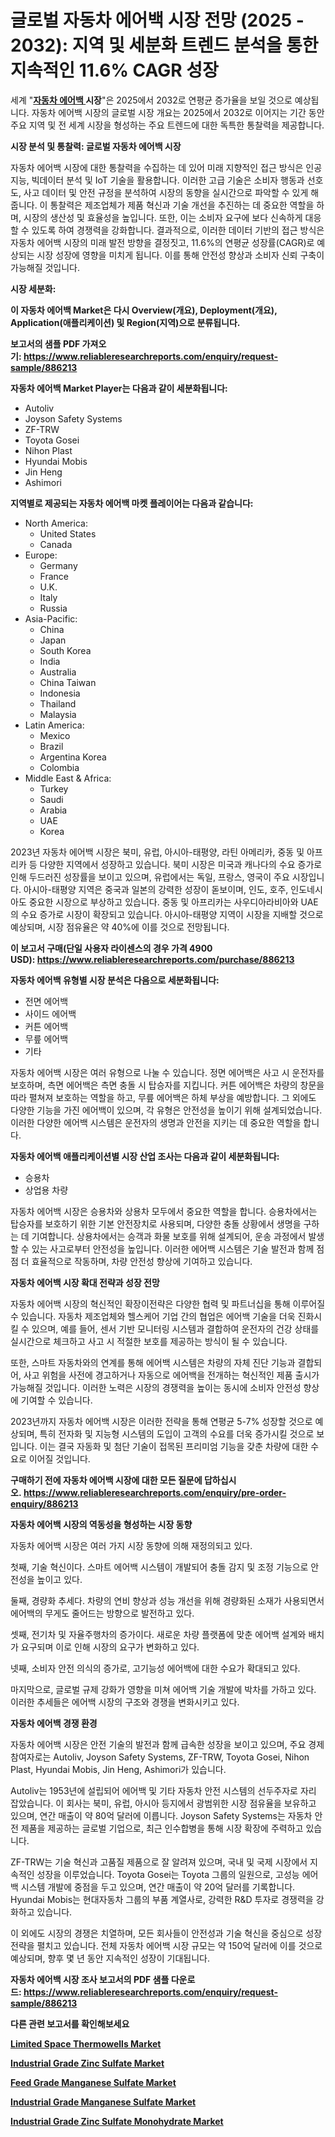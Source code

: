 <p><h1>글로벌 자동차 에어백 시장 전망 (2025 - 2032): 지역 및 세분화 트렌드 분석을 통한 지속적인 11.6% CAGR 성장</h1></p><p>세계 "<strong><a href="https://www.reliableresearchreports.com/car-airbag-r886213?utm_campaign=106&utm_medium=8&utm_source=Github&utm_content=ia&utm_term=08032025&utm_id=car-airbag">자동차 에어백&nbsp;</a></strong><strong>시장</strong>"은 2025에서 2032로 연평균 증가율을 보일 것으로 예상됩니다. 자동차 에어백 시장의 글로벌 시장 개요는 2025에서 2032로 이어지는 기간 동안 주요 지역 및 전 세계 시장을 형성하는 주요 트렌드에 대한 독특한 통찰력을 제공합니다.</p>
<p><strong>시장 분석 및 통찰력: 글로벌 자동차 에어백 시장</strong></p>
<p><p>자동차 에어백 시장에 대한 통찰력을 수집하는 데 있어 미래 지향적인 접근 방식은 인공지능, 빅데이터 분석 및 IoT 기술을 활용합니다. 이러한 고급 기술은 소비자 행동과 선호도, 사고 데이터 및 안전 규정을 분석하여 시장의 동향을 실시간으로 파악할 수 있게 해줍니다. 이 통찰력은 제조업체가 제품 혁신과 기술 개선을 추진하는 데 중요한 역할을 하며, 시장의 생산성 및 효율성을 높입니다. 또한, 이는 소비자 요구에 보다 신속하게 대응할 수 있도록 하여 경쟁력을 강화합니다. 결과적으로, 이러한 데이터 기반의 접근 방식은 자동차 에어백 시장의 미래 발전 방향을 결정짓고, 11.6%의 연평균 성장률(CAGR)로 예상되는 시장 성장에 영향을 미치게 됩니다. 이를 통해 안전성 향상과 소비자 신뢰 구축이 가능해질 것입니다.</p><a href="%7CAUTHORITHY_DOMAIN_URL%7C?utm_campaign=106&utm_medium=8&utm_source=Github&utm_content=ia&utm_term=08032025&utm_id=car-airbag"></a></p>
<p><strong>시장 세분화:</strong></p>
<p><strong>이 자동차 에어백 Market은 다시 Overview(개요), Deployment(개요), Application(애플리케이션) 및 Region(지역)으로 분류됩니다.</strong></p>
<p><strong>보고서의 샘플 PDF 가져오기:&nbsp;<a href="https://www.reliableresearchreports.com/enquiry/request-sample/886213?utm_campaign=106&utm_medium=8&utm_source=Github&utm_content=ia&utm_term=08032025&utm_id=car-airbag">https://www.reliableresearchreports.com/enquiry/request-sample/886213</a></strong><strong></strong></p>
<p><strong>자동차 에어백 Market Player는 다음과 같이 세분화됩니다:</strong></p>
<p><ul><li>Autoliv</li><li>Joyson Safety Systems</li><li>ZF-TRW</li><li>Toyota Gosei</li><li>Nihon Plast</li><li>Hyundai Mobis</li><li>Jin Heng</li><li>Ashimori</li></ul></p>
<p><strong>지역별로 제공되는 자동차 에어백 마켓 플레이어는 다음과 같습니다:</strong></p>
<p><ul>
    <li>
        North America:
        <ul>
            <li>United States</li>
            <li>Canada</li>
        </ul>
    </li>
    <li>
        Europe:
        <ul>
            <li>Germany</li>
            <li>France</li>
            <li>U.K.</li>
            <li>Italy</li>
            <li>Russia</li>
        </ul>
    </li>
    <li>
        Asia-Pacific:
        <ul>
            <li>China</li>
            <li>Japan</li>
            <li>South Korea</li>
            <li>India</li>
            <li>Australia</li>
            <li>China Taiwan</li>
            <li>Indonesia</li>
            <li>Thailand</li>
            <li>Malaysia</li>
        </ul>
    </li>
    <li>
        Latin America:
        <ul>
            <li>Mexico</li>
            <li>Brazil</li>
            <li>Argentina Korea</li>
            <li>Colombia</li>
        </ul>
    </li>
    <li>
        Middle East & Africa:
        <ul>
            <li>Turkey</li>
            <li>Saudi</li>
            <li>Arabia</li>
            <li>UAE</li>
            <li>Korea</li>
        </ul>
    </li>
    </ul></p>
<p><p>2023년 자동차 에어백 시장은 북미, 유럽, 아시아-태평양, 라틴 아메리카, 중동 및 아프리카 등 다양한 지역에서 성장하고 있습니다. 북미 시장은 미국과 캐나다의 수요 증가로 인해 두드러진 성장률을 보이고 있으며, 유럽에서는 독일, 프랑스, 영국이 주요 시장입니다. 아시아-태평양 지역은 중국과 일본의 강력한 성장이 돋보이며, 인도, 호주, 인도네시아도 중요한 시장으로 부상하고 있습니다. 중동 및 아프리카는 사우디아라비아와 UAE의 수요 증가로 시장이 확장되고 있습니다. 아시아-태평양 지역이 시장을 지배할 것으로 예상되며, 시장 점유율은 약 40%에 이를 것으로 전망됩니다.</p></p>
<p><strong>이 보고서 구매(단일 사용자 라이센스의 경우 가격 4900 USD):&nbsp;<a href="https://www.reliableresearchreports.com/purchase/886213?utm_campaign=106&utm_medium=8&utm_source=Github&utm_content=ia&utm_term=08032025&utm_id=car-airbag">https://www.reliableresearchreports.com/purchase/886213</a></strong></p>
<p><strong>자동차 에어백 유형별 시장 분석은 다음으로 세분화됩니다:</strong></p>
<p><ul><li>전면 에어백</li><li>사이드 에어백</li><li>커튼 에어백</li><li>무릎 에어백</li><li>기타</li></ul></p>
<p><p>자동차 에어백 시장은 여러 유형으로 나눌 수 있습니다. 정면 에어백은 사고 시 운전자를 보호하며, 측면 에어백은 측면 충돌 시 탑승자를 지킵니다. 커튼 에어백은 차량의 창문을 따라 펼쳐져 보호하는 역할을 하고, 무릎 에어백은 하체 부상을 예방합니다. 그 외에도 다양한 기능을 가진 에어백이 있으며, 각 유형은 안전성을 높이기 위해 설계되었습니다. 이러한 다양한 에어백 시스템은 운전자의 생명과 안전을 지키는 데 중요한 역할을 합니다.</p></p>
<p><strong>자동차 에어백 애플리케이션별 시장 산업 조사는 다음과 같이 세분화됩니다:</strong></p>
<p><ul><li>승용차</li><li>상업용 차량</li></ul></p>
<p><p>자동차 에어백 시장은 승용차와 상용차 모두에서 중요한 역할을 합니다. 승용차에서는 탑승자를 보호하기 위한 기본 안전장치로 사용되며, 다양한 충돌 상황에서 생명을 구하는 데 기여합니다. 상용차에서는 승객과 화물 보호를 위해 설계되어, 운송 과정에서 발생할 수 있는 사고로부터 안전성을 높입니다. 이러한 에어백 시스템은 기술 발전과 함께 점점 더 효율적으로 작동하며, 차량 안전성 향상에 기여하고 있습니다.</p></p>
<p><strong>자동차 에어백 시장 확대 전략과 성장 전망</strong></p>
<p><p>자동차 에어백 시장의 혁신적인 확장이전략은 다양한 협력 및 파트너십을 통해 이루어질 수 있습니다. 자동차 제조업체와 헬스케어 기업 간의 협업은 에어백 기술을 더욱 진화시킬 수 있으며, 예를 들어, 센서 기반 모니터링 시스템과 결합하여 운전자의 건강 상태를 실시간으로 체크하고 사고 시 적절한 보호를 제공하는 방식이 될 수 있습니다. </p><p>또한, 스마트 자동차와의 연계를 통해 에어백 시스템은 차량의 자체 진단 기능과 결합되어, 사고 위험을 사전에 경고하거나 자동으로 에어백을 전개하는 혁신적인 제품 출시가 가능해질 것입니다. 이러한 노력은 시장의 경쟁력을 높이는 동시에 소비자 안전성 향상에 기여할 수 있습니다.</p><p>2023년까지 자동차 에어백 시장은 이러한 전략을 통해 연평균 5-7% 성장할 것으로 예상되며, 특히 전자화 및 지능형 시스템의 도입이 고객의 수요를 더욱 증가시킬 것으로 보입니다. 이는 결국 자동화 및 첨단 기술이 접목된 프리미엄 기능을 갖춘 차량에 대한 수요로 이어질 것입니다.</p></p>
<p><strong>구매하기 전에 자동차 에어백 시장에 대한 모든 질문에 답하십시오.&nbsp;<a href="https://www.reliableresearchreports.com/enquiry/pre-order-enquiry/886213?utm_campaign=106&utm_medium=8&utm_source=Github&utm_content=ia&utm_term=08032025&utm_id=car-airbag">https://www.reliableresearchreports.com/enquiry/pre-order-enquiry/886213</a></strong><strong></strong></p>
<p><strong>자동차 에어백 시장의 역동성을 형성하는 시장 동향</strong></p>
<p><p>자동차 에어백 시장은 여러 가지 시장 동향에 의해 재정의되고 있다. </p><p>첫째, 기술 혁신이다. 스마트 에어백 시스템이 개발되어 충돌 감지 및 조정 기능으로 안전성을 높이고 있다. </p><p>둘째, 경량화 추세다. 차량의 연비 향상과 성능 개선을 위해 경량화된 소재가 사용되면서 에어백의 무게도 줄어드는 방향으로 발전하고 있다. </p><p>셋째, 전기차 및 자율주행차의 증가이다. 새로운 차량 플랫폼에 맞춘 에어백 설계와 배치가 요구되며 이로 인해 시장의 요구가 변화하고 있다. </p><p>넷째, 소비자 안전 의식의 증가로, 고기능성 에어백에 대한 수요가 확대되고 있다. </p><p>마지막으로, 글로벌 규제 강화가 영향을 미쳐 에어백 기술 개발에 박차를 가하고 있다. 이러한 추세들은 에어백 시장의 구조와 경쟁을 변화시키고 있다.</p></p>
<p><strong>자동차 에어백 경쟁 환경</strong></p>
<p><p>자동차 에어백 시장은 안전 기술의 발전과 함께 급속한 성장을 보이고 있으며, 주요 경제 참여자로는 Autoliv, Joyson Safety Systems, ZF-TRW, Toyota Gosei, Nihon Plast, Hyundai Mobis, Jin Heng, Ashimori가 있습니다.</p><p>Autoliv는 1953년에 설립되어 에어백 및 기타 자동차 안전 시스템의 선두주자로 자리 잡았습니다. 이 회사는 북미, 유럽, 아시아 등지에서 광범위한 시장 점유율을 보유하고 있으며, 연간 매출이 약 80억 달러에 이릅니다. Joyson Safety Systems는 자동차 안전 제품을 제공하는 글로벌 기업으로, 최근 인수합병을 통해 시장 확장에 주력하고 있습니다.</p><p>ZF-TRW는 기술 혁신과 고품질 제품으로 잘 알려져 있으며, 국내 및 국제 시장에서 지속적인 성장을 이루었습니다. Toyota Gosei는 Toyota 그룹의 일원으로, 고성능 에어백 시스템 개발에 중점을 두고 있으며, 연간 매출이 약 20억 달러를 기록합니다. Hyundai Mobis는 현대자동차 그룹의 부품 계열사로, 강력한 R&D 투자로 경쟁력을 강화하고 있습니다.</p><p>이 외에도 시장의 경쟁은 치열하며, 모든 회사들이 안전성과 기술 혁신을 중심으로 성장 전략을 펼치고 있습니다. 전체 자동차 에어백 시장 규모는 약 150억 달러에 이를 것으로 예상되며, 향후 몇 년 동안 지속적인 성장이 기대됩니다.</p></p>
<p><strong>자동차 에어백 시장 조사 보고서의 PDF 샘플 다운로드:&nbsp;<a href="https://www.reliableresearchreports.com/enquiry/request-sample/886213?utm_campaign=106&utm_medium=8&utm_source=Github&utm_content=ia&utm_term=08032025&utm_id=car-airbag">https://www.reliableresearchreports.com/enquiry/request-sample/886213</a></strong></p>
<p><strong></strong></p>
<p><strong></strong></p>
<p><strong></strong></p>
<p><strong></strong></p>
<p><strong>다른 관련 보고서를 확인해보세요</strong></p>
<p><strong><p><a href="https://github.com/warshatulang0/Market-Research-Report-List-1/blob/main/limited-space-thermowells-market.md?utm_campaign=106&utm_medium=8&utm_source=Github&utm_content=ia&utm_term=08032025&utm_id=car-airbag">Limited Space Thermowells Market</a></p><p><a href="https://github.com/yepezkommakp/Market-Research-Report-List-1/blob/main/industrial-grade-zinc-sulfate-market.md?utm_campaign=106&utm_medium=8&utm_source=Github&utm_content=ia&utm_term=08032025&utm_id=car-airbag">Industrial Grade Zinc Sulfate Market</a></p><p><a href="https://github.com/kryshaprilbb/Market-Research-Report-List-1/blob/main/feed-grade-manganese-sulfate-market.md?utm_campaign=106&utm_medium=8&utm_source=Github&utm_content=ia&utm_term=08032025&utm_id=car-airbag">Feed Grade Manganese Sulfate Market</a></p><p><a href="https://github.com/kolffmaris58/Market-Research-Report-List-1/blob/main/industrial-grade-manganese-sulfate-market.md?utm_campaign=106&utm_medium=8&utm_source=Github&utm_content=ia&utm_term=08032025&utm_id=car-airbag">Industrial Grade Manganese Sulfate Market</a></p><p><a href="https://github.com/syiqvanyo/Market-Research-Report-List-1/blob/main/industrial-grade-zinc-sulfate-monohydrate-market.md?utm_campaign=106&utm_medium=8&utm_source=Github&utm_content=ia&utm_term=08032025&utm_id=car-airbag">Industrial Grade Zinc Sulfate Monohydrate Market</a></p></strong></p>